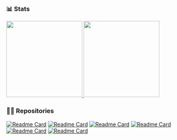 ### 📊 Stats 
<a href="https://github.com/muriloglasser">
  <img height="200" src="https://github-readme-stats.vercel.app/api?username=muriloglasser&show_icons=true&bg_color=ffffff&title_color=000000&text_color=000000&icon_color=000000&border_color=lightgray&border_radius=10"/>
</a>
<a href="https://github.com/muriloglasser">
  <img height="200" src="https://github-readme-stats.vercel.app/api/top-langs/?username=muriloglasser&layout=donut&bg_color=ffffff&title_color=000000&text_color=000000&border_color=lightgray&border_radius=10" />
</a>

### 👨‍💻 Repositories 
[![Readme Card](https://github-readme-stats.vercel.app/api/pin/?username=muriloglasser&repo=3D-ragdoll-implementation&bg_color=ffffff&title_color=000000&text_color=000000&icon_color=000000&border_color=lightgray&border_radius=10)](https://github.com/muriloglasser/3D-ragdoll-implementation)
[![Readme Card](https://github-readme-stats.vercel.app/api/pin/?username=muriloglasser&repo=2D-plataform-runner-template&bg_color=ffffff&title_color=000000&text_color=000000&icon_color=000000&border_color=lightgray&border_radius=10)](https://github.com/muriloglasser/2D-plataform-runner-template)
[![Readme Card](https://github-readme-stats.vercel.app/api/pin/?username=muriloglasser&repo=parable-movement&bg_color=ffffff&title_color=000000&text_color=000000&icon_color=000000&border_color=lightgray&border_radius=10)](https://github.com/muriloglasser/parable-movement)
[![Readme Card](https://github-readme-stats.vercel.app/api/pin/?username=muriloglasser&repo=portfolio-template&bg_color=ffffff&title_color=000000&text_color=000000&icon_color=000000&border_color=lightgray&border_radius=10)](https://github.com/muriloglasser/portfolio-template)
[![Readme Card](https://github-readme-stats.vercel.app/api/pin/?username=muriloglasser&repo=data-manager&bg_color=ffffff&title_color=000000&text_color=000000&icon_color=000000&border_color=lightgray&border_radius=10)](https://github.com/muriloglasser/data-manager)
[![Readme Card](https://github-readme-stats.vercel.app/api/pin/?username=muriloglasser&repo=event-dispatcher&bg_color=ffffff&title_color=000000&text_color=000000&icon_color=000000&border_color=lightgray&border_radius=10)](https://github.com/muriloglasser/event-dispatcher)
